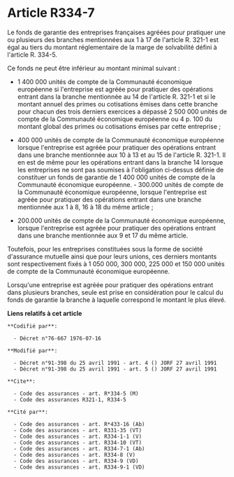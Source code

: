 # Article R334-7

Le fonds de garantie des entreprises françaises agréées pour pratiquer une ou plusieurs des branches mentionnées aux 1 à 17
de l'article R. 321-1 est égal au tiers du montant réglementaire de la marge de solvabilité défini à l'article R. 334-5.

Ce fonds ne peut être inférieur au montant minimal suivant :

- 1 400 000 unités de compte de la Communauté économique européenne si l'entreprise est agréée pour pratiquer des opérations
entrant dans la branche mentionnée au 14 de l'article R. 321-1 et si le montant annuel des primes ou cotisations émises dans
cette branche pour chacun des trois derniers exercices a dépassé 2 500 000 unités de compte de la Communauté économique
européenne ou 4 p. 100 du montant global des primes ou cotisations émises par cette entreprise ;

- 400 000 unités de compte de la Communauté économique européenne lorsque l'entreprise est agréée pour pratiquer des
opérations entrant dans une branche mentionnée aux 10 à 13 et au 15 de l'article R. 321-1. Il en est de même pour les
opérations entrant dans la branche 14 lorsque les entreprises ne sont pas soumises à l'obligation ci-dessus définie de
constituer un fonds de garantie de 1 400 000 unités de compte de la Communauté économique européenne.    - 300.000 unités de
compte de la Communauté économique européenne, lorsque l'entreprise est agréée pour pratiquer des opérations entrant dans une
branche mentionnée aux 1 à 8, 16 à 18 du même article ;

- 200.000 unités de compte de la Communauté économique européenne, lorsque l'entreprise est agréée pour pratiquer des
opérations entrant dans une branche mentionnée aux 9 et 17 du même article.

Toutefois, pour les entreprises constituées sous la forme de société d'assurance mutuelle ainsi que pour leurs unions, ces
derniers montants sont respectivement fixés à 1 050 000, 300 000, 225 000 et 150 000 unités de compte de la Communauté
économique européenne.

Lorsqu'une entreprise est agréée pour pratiquer des opérations entrant dans plusieurs branches, seule est prise en
considération pour le calcul du fonds de garantie la branche à laquelle correspond le montant le plus élevé.

**Liens relatifs à cet article**

	**Codifié par**:

	  - Décret n°76-667 1976-07-16

	**Modifié par**:

	  - Décret n°91-398 du 25 avril 1991 - art. 4 () JORF 27 avril 1991
	  - Décret n°91-398 du 25 avril 1991 - art. 5 () JORF 27 avril 1991

	**Cite**:

	  - Code des assurances - art. R*334-5 (M)
	  - Code des assurances R321-1, R334-5

	**Cité par**:

	  - Code des assurances - art. R*433-16 (Ab)
	  - Code des assurances - art. R331-35 (VT)
	  - Code des assurances - art. R334-1-1 (V)
	  - Code des assurances - art. R334-10 (VT)
	  - Code des assurances - art. R334-7-1 (Ab)
	  - Code des assurances - art. R334-8 (V)
	  - Code des assurances - art. R334-9 (VD)
	  - Code des assurances - art. R334-9-1 (VD)
